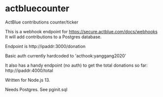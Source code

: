 # actbluecounter
ActBlue contributions counter/ticker

This is a webhook endpoint for https://secure.actblue.com/docs/webhooks
It will add contributions to a Postgres database.

Endpoint is http://ipaddr:3000/donation

Basic auth currently hardcoded to 'acthook:yanggang2020'

It also has a handy endpoint (no auth) to get the total donations so far:
http://ipaddr:4000/total


Written for Node.js 13.

Needs Postgres.  See pginit.sql


